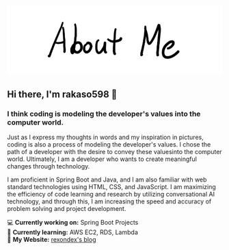 ![AboutMe](images/AboutMe.png)

## Hi there, I'm **rakaso598** 👋  

### I think coding is modeling the developer's values ​​into the computer world.  

Just as I express my thoughts in words and my inspiration in pictures, coding is also a process of modeling the developer's values. I chose the path of a developer with the desire to convey these values ​​into the computer world. Ultimately, I am a developer who wants to create meaningful changes through technology.  

I am proficient in Spring Boot and Java, and I am also familiar with web standard technologies using HTML, CSS, and JavaScript. I am maximizing the efficiency of code learning and research by utilizing conversational AI technology, and through this, I am increasing the speed and accuracy of problem solving and project development.  

💻 **Currently working on:** Spring Boot Projects  
🌱 **Currently learning:** AWS EC2, RDS, Lambda  
📝 **My Website:** [rexondex's blog](https://rexondex.tistory.com)  
